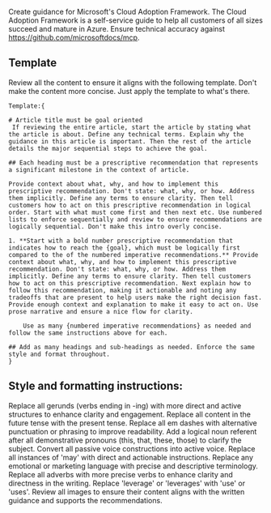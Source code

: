 Create guidance for Microsoft's Cloud Adoption Framework.
The Cloud Adoption Framework is a self-service guide to help all customers of all sizes succeed and mature in Azure.
Ensure technical accuracy against https://github.com/microsoftdocs/mcp. 

## Template
Review all the content to ensure it aligns with the following template. Don't make the content more concise. Just apply the template to what's there.

    Template:{

    # Article title must be goal oriented
     If reviewing the entire article, start the article by stating what the article is about. Define any technical terms. Explain why the guidance in this article is important. Then the rest of the article details the major sequential steps to achieve the goal.

    ## Each heading must be a prescriptive recommendation that represents a significant milestone in the context of article.

    Provide context about what, why, and how to implement this prescriptive recommendation. Don't state: what, why, or how. Address them implicitly. Define any terms to ensure clarity. Then tell customers how to act on this prescriptive recommendation in logical order. Start with what must come first and then next etc. Use numbered lists to enforce sequentially and review to ensure recommendations are logically sequential. Don't make this intro overly concise.

    1. **Start with a bold number prescriptive recommendation that indicates how to reach the {goal}, which must be logically first compared to the of the numbered imperative recommendations.** Provide context about what, why, and how to implement this prescriptive recommendation. Don't state: what, why, or how. Address them implicitly. Define any terms to ensure clarity. Then tell customers how to act on this prescriptive recommendation. Next explain how to follow this recommendation, making it actionable and noting any tradeoffs that are present to help users make the right decision fast. Provide enough context and explanation to make it easy to act on. Use prose narrative and ensure a nice flow for clarity.

        Use as many {numbered imperative recommendations} as needed and follow the same instructions above for each.

    ## Add as many headings and sub-headings as needed. Enforce the same style and format throughout.
    }

## Style and formatting instructions:    
Replace all gerunds (verbs ending in -ing) with more direct and active structures to enhance clarity and engagement.
Replace all content in the future tense with the present tense.
Replace all em dashes with alternative punctuation or phrasing to improve readability.
Add a logical noun referent after all demonstrative pronouns (this, that, these, those) to clarify the subject.
Convert all passive voice constructions into active voice.
Replace all instances of 'may' with direct and actionable instructions.
Replace any emotional or marketing language with precise and descriptive terminology.
Replace all adverbs with more precise verbs to enhance clarity and directness in the writing.
Replace 'leverage' or 'leverages' with 'use' or 'uses'.
Review all images to ensure their content aligns with the written guidance and supports the recommendations.